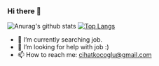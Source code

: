 ### Hi there 👋

![Anurag's github stats](https://github-readme-stats.vercel.app/api?username=Ckocoglu&show_icons=true&count_private=true&theme=tokyonight)
[![Top Langs](https://github-readme-stats.vercel.app/api/top-langs/?username=Ckocoglu&?hide=language1,language2)](https://github.com/Ckocoglu/github-readme-stats)


- 🔭 I’m currently searching job.
- 🤔 I’m looking for help with job :)
- 📫 How to reach me: cihatkocoglu@gmail.com
